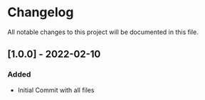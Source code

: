 # Changelog
All notable changes to this project will be documented in this file.

## [1.0.0] - 2022-02-10
### Added
- Initial Commit with all files